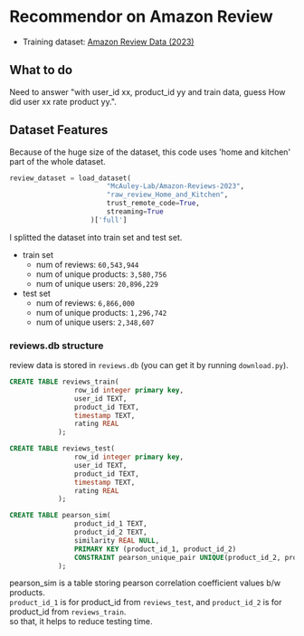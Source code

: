 # Recommendor on Amazon Review

- Training dataset: [Amazon Review Data (2023)](https://huggingface.co/datasets/McAuley-Lab/Amazon-Reviews-2023)

## What to do
Need to answer "with user_id xx, product_id yy and train data, guess How did user xx rate product yy.".  


## Dataset Features

Because of the huge size of the dataset, this code uses 'home and kitchen' part of the whole dataset.
```python
review_dataset = load_dataset(
                        "McAuley-Lab/Amazon-Reviews-2023",
                        "raw_review_Home_and_Kitchen",
                        trust_remote_code=True,
                        streaming=True
                    )['full']
```
I splitted the dataset into train set and test set.  
- train set
    - num of reviews: `60,543,944` 
    - num of unique products: `3,580,756`
    - num of unique users: `20,896,229`
- test set
    - num of reviews: `6,866,000`
    - num of unique products: `1,296,742`
    - num of unique users: `2,348,607`
  
### reviews.db structure
review data is stored in `reviews.db` (you can get it by running `download.py`).  

```sql
CREATE TABLE reviews_train(
                row_id integer primary key,
                user_id TEXT,
                product_id TEXT,
                timestamp TEXT,
                rating REAL
            );
```

```sql
CREATE TABLE reviews_test(
                row_id integer primary key,
                user_id TEXT,
                product_id TEXT,
                timestamp TEXT,
                rating REAL
            );
```

```sql
CREATE TABLE pearson_sim(
                product_id_1 TEXT,
                product_id_2 TEXT,
                similarity REAL NULL,
                PRIMARY KEY (product_id_1, product_id_2)
                CONSTRAINT pearson_unique_pair UNIQUE(product_id_2, product_id_1)
            );
```
pearson_sim is a table storing pearson correlation coefficient values b/w products.  
`product_id_1` is for product_id from `reviews_test`, and `product_id_2` is for product_id from `reviews_train`.  
so that, it helps to reduce testing time.  

